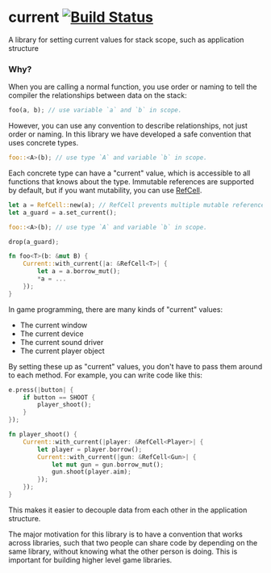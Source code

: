current [![Build Status](https://travis-ci.org/PistonDevelopers/current.svg)](https://travis-ci.org/PistonDevelopers/current)
=======

A library for setting current values for stack scope, such as application structure

### Why?

When you are calling a normal function, you use order or naming to tell the compiler the relationships between data on the stack:

```Rust
foo(a, b); // use variable `a` and `b` in scope.
```

However, you can use any convention to describe relationships, not just order or naming.
In this library we have developed a safe convention that uses concrete types.

```Rust
foo::<A>(b); // use type `A` and variable `b` in scope.
```

Each concrete type can have a "current" value,
which is accessible to all functions that knows about the type.
Immutable references are supported by default,
but if you want mutability, you can use [RefCell](http://doc.rust-lang.org/std/cell/struct.RefCell.html).

```Rust
let a = RefCell::new(a); // RefCell prevents multiple mutable references at run time.
let a_guard = a.set_current();

foo::<A>(b); // use type `A` and variable `b` in scope.

drop(a_guard);

fn foo<T>(b: &mut B) {
    Current::with_current(|a: &RefCell<T>| {
        let a = a.borrow_mut();
        *a = ...
    });
}
```

In game programming, there are many kinds of "current" values:

* The current window
* The current device
* The current sound driver
* The current player object

By setting these up as "current" values, you don't have to pass them around to each method.
For example, you can write code like this:

```Rust
e.press(|button| {
    if button == SHOOT {
        player_shoot();
    }
});

fn player_shoot() {
    Current::with_current(|player: &RefCell<Player>| {
        let player = player.borrow();
        Current::with_current(|gun: &RefCell<Gun>| {
            let mut gun = gun.borrow_mut();
            gun.shoot(player.aim);
        });
    });
}
```

This makes it easier to decouple data from each other in the application structure.

The major motivation for this library is to have a convention that works across libraries,
such that two people can share code by depending on the same library,
without knowing what the other person is doing.
This is important for building higher level game libraries.

